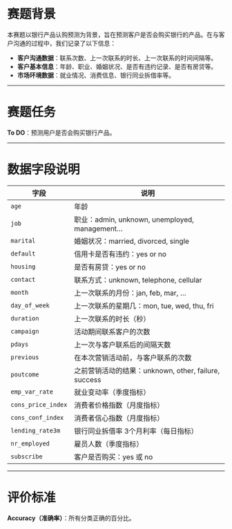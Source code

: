 # 赛题背景

本赛题以银行产品认购预测为背景，旨在预测客户是否会购买银行的产品。在与客户沟通的过程中，我们记录了以下信息：

- **客户沟通数据**：联系次数、上一次联系的时长、上一次联系的时间间隔等。
- **客户基本信息**：年龄、职业、婚姻状况、是否有违约记录、是否有房贷等。
- **市场环境数据**：就业情况、消费信息、银行同业拆借率等。

---

# 赛题任务

**To DO**：预测用户是否会购买银行产品。

---

# 数据字段说明

| 字段 | 说明 |
| --- | --- |
| `age` | 年龄 |
| `job` | 职业：admin, unknown, unemployed, management… |
| `marital` | 婚姻状况：married, divorced, single |
| `default` | 信用卡是否有违约：yes or no |
| `housing` | 是否有房贷：yes or no |
| `contact` | 联系方式：unknown, telephone, cellular |
| `month` | 上一次联系的月份：jan, feb, mar, … |
| `day_of_week` | 上一次联系的星期几：mon, tue, wed, thu, fri |
| `duration` | 上一次联系的时长（秒） |
| `campaign` | 活动期间联系客户的次数 |
| `pdays` | 上一次与客户联系后的间隔天数 |
| `previous` | 在本次营销活动前，与客户联系的次数 |
| `poutcome` | 之前营销活动的结果：unknown, other, failure, success |
| `emp_var_rate` | 就业变动率（季度指标） |
| `cons_price_index` | 消费者价格指数（月度指标） |
| `cons_conf_index` | 消费者信心指数（月度指标） |
| `lending_rate3m` | 银行同业拆借率 3个月利率（每日指标） |
| `nr_employed` | 雇员人数（季度指标） |
| `subscribe` | 客户是否购买：yes 或 no |

---

# 评价标准

**Accuracy（准确率）**：所有分类正确的百分比。